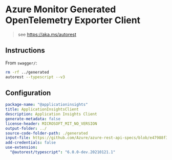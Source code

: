 # Azure Monitor Generated OpenTelemetry Exporter Client

> see https://aka.ms/autorest

## Instructions

From `swagger/`:

```zsh
rm -rf ../generated
autorest --typescript --v3
```

## Configuration

```yaml
package-name: "@applicationinsights"
title: ApplicationInsightsClient
description: Application Insights Client
generate-metadata: false
license-header: MICROSOFT_MIT_NO_VERSION
output-folder: ../
source-code-folder-path: ./generated
input-file: https://github.com/Azure/azure-rest-api-specs/blob/e47988f3ccaa90681f11cce59c25c638ff305692/specification/applicationinsights/data-plane/Monitor.Exporters/preview/2020-09-15_Preview/swagger.json
add-credentials: false
use-extension:
  "@autorest/typescript": "6.0.0-dev.20210121.1"
```
